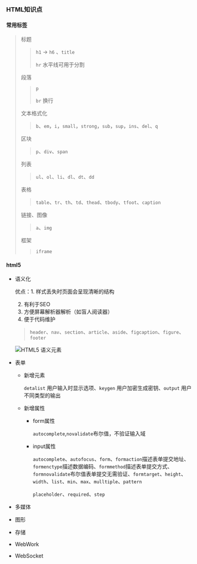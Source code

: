### HTML知识点

#### 常用标签

> 标题
>
> > `h1` -> `h6` 、`title`
> >
> > `hr` 水平线可用于分割
>
> 段落
>
> > `p`
> >
> > `br` 换行
>
> 文本格式化
>
> > `b`、`em`，`i`，`small`，`strong`，`sub`，`sup`，`ins`、`del`、`q`
>
> 区块
>
> > `p`、`div`、`span`
>
> 列表
>
> > `ul`、`ol`、`li`、`dl`、`dt`、`dd`
>
> 表格
>
> > `table`、`tr`、`th`、`td`、`thead`、`tbody`、`tfoot`、`caption`
>
> 链接、图像
>
> > `a`、`img`
>
> 框架
>
> > `iframe`

#### html5

* 语义化

  优点：1. 样式丢失时页面会呈现清晰的结构

  2. 有利于SEO
  3. 方便屏幕解析器解析（如盲人阅读器）
  4. 便于代码维护

  > `header`、`nav`、`section`、`article`、`aside`、`figcaption`、`figure`、`footer`

  ![HTML5 语义元素](https://www.runoob.com/wp-content/uploads/2013/07/html5-layout.jpg)

* 表单

  * 新增元素

    `detalist`  用户输入时显示选项、`keygen`  用户加密生成密钥、`output`  用户不同类型的输出

  * 新增属性

    - form属性

      `autocomplete`,`novalidate`布尔值，不验证输入域

    - input属性

      `autocomplete`、`autofocus`、`form`、`formaction`描述表单提交地址、`formenctype`描述数据编码、`formmethod`描述表单提交方式、`formnovalidate`布尔值表单提交无需验证、`formtarget`、`height`、`width`、`list`、`min`、`max`、`mulltiple`、`pattern`

      `placeholder`、`required`、`step`

* 多媒体

* 图形

* 存储

* WebWork

* WebSocket

